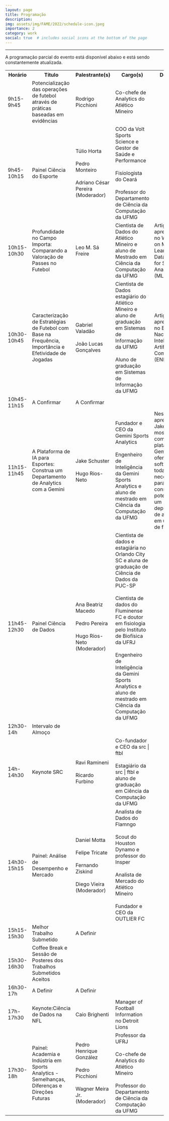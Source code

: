 ```yaml
---
layout: page
title: Programação
description: 
img: assets/img/FAME/2022/schedule-icon.jpeg
importance: 2
category: work
social: true  # includes social icons at the bottom of the page
---
```

<hr>
A programação parcial do evento está disponível abaixo e está sendo constantemente atualizada.
<table>
    <tr>
        <th>Horário</th>
        <th>Título</th>
        <th>Palestrante(s)</th>
        <th>Cargo(s)</th>
        <th>Descrição</th>
    </tr>
    <tr>
        <td>9h15-9h45</td>
        <td>Potencialização das operações de futebol através de práticas baseadas em evidências</td>
        <td>Rodrigo Picchioni</td>
        <td>Co-chefe de Analytics do Atlético Mineiro</td>
        <td></td>
    </tr>
    <tr>
        <td>9h45-10h15</td>
        <td>Painel Ciência do Esporte</td>
        <td>Túlio Horta<br><br>Pedro Monteiro<br><br>Adriano César Pereira (Moderador)</td>
        <td>COO da Volt Sports Science e Gestor de Saúde e Performance<br><br>Fisiologista do Ceará<br><br>Professor do Departamento de Ciência da Computação da UFMG</td>
        <td></td>
    </tr>
    <tr>
        <td>10h15-10h30</td>
        <td>Profundidade no Campo Importa: Comparando a Valoração de Passes no Futebol</td>
        <td>Leo M. Sá Freire</td>
        <td>Cientista de Dados do Atlético Mineiro e aluno de Mestrado em Ciência da Computação da UFMG</td>
        <td>Artigo aceito e apresentado no Workshop on Machine Learning and Data Mining for Sports Analytics (MLSA) 2023.</td>
    </tr>
    <tr>
        <td>10h30-10h45</td>
        <td>Caracterização de Estratégias de Futebol com Base na Frequência, Importância e Efetividade de Jogadas</td>
        <td>Gabriel Valadão<br><br>João Lucas Gonçalves</td>
        <td>Cientista de Dados estagiário do Atlético Mineiro e aluno de graduação em Sistemas de Informação da UFMG<br><br>Aluno de graduação em Sistemas de Informação da UFMG</td>
        <td>Artigo aceito e apresentado no Encontro Nacional de Inteligência Artificial e Computacional (ENIAC) 2023.</td>
    </tr>
    <tr>
        <td>10h45-11h15</td>
        <td>A Confirmar</td>
        <td>A Confirmar</td>
        <td></td>
        <td></td>
    </tr>
    <tr>
        <td>11h15-11h45</td>
        <td>A Plataforma de IA para Esportes: Construa um Departamento de Analytics com a Gemini</td>
        <td>Jake Schuster<br><br>Hugo Rios-Neto</td>
        <td>Fundador e CEO da Gemini Sports Analytics<br><br>Engenheiro de Inteligência da Gemini Sports Analytics e aluno de mestrado em Ciência da Computação da UFMG</td>
        <td>Nessa apresentação, Jake e Hugo mostrarão como a plataforma da Gemini oferece software para todas etapas necessárias para um construir e potencializar um departamento de analytics em um clube de futebol.</td>
    </tr>
    <tr>
        <td>11h45-12h30</td>
        <td>Painel Ciência de Dados</td>
        <td>Ana Beatriz Macedo<br><br>Pedro Pereira<br><br>Hugo Rios-Neto (Moderador)</td>
        <td>Cientista de dados e estagiária no Orlando City SC e aluna de graduação de Ciência de Dados da PUC-SP<br><br>Cientista de dados do Fluminense FC e doutor em fisiologia pelo Instituto de Biofísica da UFRJ<br><br>Engenheiro de Inteligência da Gemini Sports Analytics e aluno de mestrado em Ciência da Computação da UFMG</td>
        <td></td>
    </tr>
    <tr>
        <td>12h30-14h</td>
        <td>Intervalo de Almoço</td>
        <td></td>
        <td></td>
        <td></td>
    </tr>
     <tr>
        <td>14h-14h30</td>
        <td>Keynote SRC</td>
        <td>Ravi Ramineni<br><br>Ricardo Furbino</td>
        <td>Co-fundador e CEO da src | ftbl<br><br>Estagiário da src | ftbl e aluno de graduação em Ciência da Computação da UFMG</td>
        <td></td>
    </tr>
    <tr>
        <td>14h30-15h15</td>
        <td>Painel: Análise de Desempenho e Mercado</td>
        <td>Daniel Motta<br><br>Felipe Tricate<br><br>Fernando Ziskind<br><br>Diego Vieira (Moderador)</td>
        <td>Analista de Dados do Flamngo<br><br>Scout do Houston Dynamo e professor do Insper<br><br>Analista de Mercado do Atlético Mineiro<br><br>Fundador e CEO da OUTLIER FC</td>
        <td></td>
    </tr>
    <tr>
        <td>15h15-15h30</td>
        <td>Melhor Trabalho Submetido</td>
        <td>A Definir</td>
        <td></td>
        <td></td>
    </tr>
    <tr>
        <td>15h30-16h30</td>
        <td>Coffee Break e Sessão de Posteres dos Trabalhos Submetidos Aceitos</td>
        <td></td>
        <td></td>
        <td></td>
    </tr>
    <tr>
        <td>16h30-17h</td>
        <td>A Definir</td>
        <td>A Definir</td>
        <td></td>
        <td></td>
    </tr>
    <tr>
        <td>17h-17h30</td>
        <td>Keynote:Ciência de Dados na NFL</td>
        <td>Caio Brighenti</td>
        <td>Manager of Football Information no Detroit Lions</td>
        <td></td>
    </tr>
    <tr>
        <td>17h30-18h</td>
        <td>Painel: Academia e Indústria em Sports Analytics - Semelhanças, Diferenças e Direções Futuras</td>
        <td>Pedro Henrique González<br><br>Pedro Picchioni<br><br>Wagner Meira Jr.(Moderador)</td>
        <td>Professor da UFRJ<br><br>Co-chefe de Analytics do Atlético Mineiro<br><br>Professor do Departamento de Ciência da Computação da UFMG</td>
        <td></td>
    </tr>
</table>

